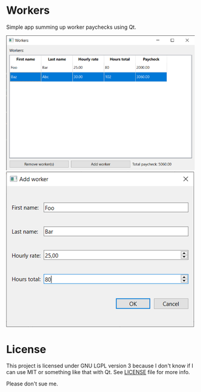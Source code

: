 # Workers

Simple app summing up worker paychecks using Qt.

![main window screenshot](assets/main_window.png "Main window")
![add worker screenshot](assets/add_worker.png "Add worker window")

# License

This project is licensed under GNU LGPL version 3
because I don't know if I can use MIT or something like that with Qt. 
See [LICENSE](LICENSE) file for more info.

Please don't sue me.

